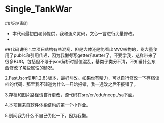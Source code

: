 # Single_TankWar
##版权声明
- 本代码最初由老师提供，我和通义灵码，文心一言进行大量修改。
- 
##代码说明
1.本项目结构有些混乱，但是大体还是能看出MVC架构的，我大量使用了public和引用传递，因为我懒得写getter和setter了，不要学我，这样带来了很多BUG，包括但不限于json解析时赋值混乱，基类子类分不清，不知道什么东西修改了某些属性的情况。
  
2.FastJson使用1.2.83版本，最好别改。如果你有精力，可以自行修改一下存档读档的代码，那里我不知道为什么一开始报错，我一通改之后不报错了。
  
3.存档和图片路径请自行更改，源代码在src/cn/edu/ncepu/sa下面。

4.本项目来自软件体系结构的第一个小作业。

5.别问我为什么不自己优化一下，因为我懒。
